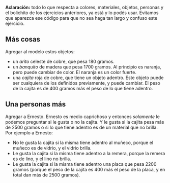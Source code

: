 **Aclaración:** todo lo que respecta a colores, materiales, objetos, personas y el bolichito de los ejercicios anteriores, ya está y lo podés usar.
Evitamos que aparezca ese código para que no sea haga tan largo y confuso este ejercicio.


## Más cosas

Agregar al modelo estos objetos:

- un _arito_ celeste de cobre, que pesa 180 gramos.
- un _banquito_ de madera que pesa 1700 gramos. 
  Al principio es naranja, pero puede cambiar de color. 
  El naranja es un color fuerte.
- una _cajita_ roja de cobre, que tiene un objeto adentro. 
  Este objeto puede ser cualquiera de los definidos previamente, y puede cambiar.
  El peso de la cajita es de 400 gramos más el peso de lo que tiene adentro.

## Una personas más
Agregar a Ernesto. Ernesto es medio caprichoso y entonces _solamente_ le podemos preguntar si le gusta o no la cajita. Y le gusta si la cajita pesa más de 2500 gramos o si lo que tiene adentro es de un material que no brilla.
Por ejemplo a Ernesto:

- No le gusta la cajita si la misma tiene adentro al muñeco, porque el muñeco es de vidrio, y el vidrio brilla.
- Le gusta la cajita si la misma tiene adentro a la remera, porque la remera es de lino, y el lino no brilla.
- Le gusta la cajita si la misma tiene adentro una placa que pesa 2200 gramos (porque el peso de la cajita es 400 más el peso de la placa, y en total dan más de 2500 gramos).
